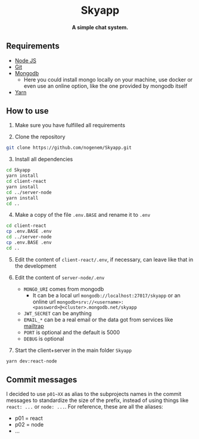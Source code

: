 <h1 align="center">
  Skyapp
</h1>
<h4 align="center">
  A simple chat system.
</h4>

## Requirements

- [Node JS](https://nodejs.org/en/)
- [Git](https://git-scm.com/downloads)
- [Mongodb](https://www.mongodb.com/)
  - Here you could install mongo locally on your machine, use docker or even use an online option, like the one provided by mongodb itself
- [Yarn](https://yarnpkg.com/)

## How to use

1. Make sure you have fulfilled all requirements

2. Clone the repository
```bash
git clone https://github.com/nogenem/Skyapp.git
```

3. Install all dependencies
```bash
cd Skyapp
yarn install
cd client-react
yarn install
cd ../server-node
yarn install
cd ..
```

4. Make a copy of the file `.env.BASE` and rename it to `.env`
```bash
cd client-react
cp .env.BASE .env
cd ../server-node
cp .env.BASE .env
cd ..
```

5. Edit the content of `client-react/.env`, if necessary, can leave like that in the development

6. Edit the content of `server-node/.env`

	- `MONGO_URI` comes from mongodb
	  - It can be a local url `mongodb://localhost:27017/skyapp` or an online url `mongodb+srv://<username>:<password>@<cluster>.mongodb.net/skyapp`
	- `JWT_SECRET` can be anything
	- `EMAIL_*` can be a real email or the data got from services like [mailtrap](https://mailtrap.io/) 
	- `PORT` is optional and the default is 5000
	- `DEBUG` is optional

7. Start the client+server in the main folder `Skyapp`
```bash
yarn dev:react-node
```

## Commit messages
I decided to use `p01~XX` as alias to the subprojects names in the commit messages to standardize the size of the prefix, instead of using things like `react: ...` or `node: ...`. For reference, these are all the aliases:
* p01 = react
* p02 = node
* ...
